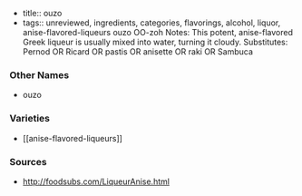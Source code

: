- title:: ouzo
- tags:: unreviewed, ingredients, categories, flavorings, alcohol, liquor, anise-flavored-liqueurs
ouzo OO-zoh Notes: This potent, anise-flavored Greek liqueur is usually mixed into water, turning it cloudy. Substitutes: Pernod OR Ricard OR pastis OR anisette OR raki OR Sambuca

### Other Names

* ouzo

### Varieties

* [[anise-flavored-liqueurs]]

### Sources
* http://foodsubs.com/LiqueurAnise.html
